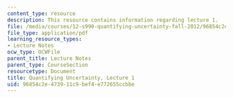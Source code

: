 ```yaml
---
content_type: resource
description: This resource contains information regarding lecture 1.
file: /media/courses/12-s990-quantifying-uncertainty-fall-2012/96854c2e473911c9bef4e772655ccbbe_MIT12_S990F12_lec1.pdf
file_type: application/pdf
learning_resource_types:
- Lecture Notes
ocw_type: OCWFile
parent_title: Lecture Notes
parent_type: CourseSection
resourcetype: Document
title: Quantifying Uncertainty, Lecture 1
uid: 96854c2e-4739-11c9-bef4-e772655ccbbe
---
```

